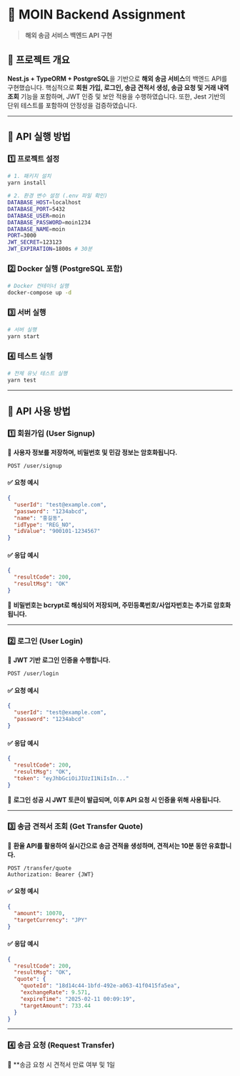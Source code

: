 # 🏦 MOIN Backend Assignment

> **해외 송금 서비스 백엔드 API 구현**

## 📌 프로젝트 개요

&#x20;**Nest.js + TypeORM + PostgreSQL**을 기반으로 **해외 송금 서비스**의 백엔드 API를 구현했습니다. 핵심적으로 **회원 가입, 로그인, 송금 견적서 생성, 송금 요청 및 거래 내역 조회** 기능을 포함하며, JWT 인증 및 보안 적용을 수행하였습니다. 또한, Jest 기반의 단위 테스트를 포함하여 안정성을 검증하였습니다.

---

## 🚀 **API 실행 방법**

### **1️⃣ 프로젝트 설정**

```bash
# 1. 패키지 설치
yarn install

# 2. 환경 변수 설정 (.env 파일 확인)
DATABASE_HOST=localhost
DATABASE_PORT=5432
DATABASE_USER=moin
DATABASE_PASSWORD=moin1234
DATABASE_NAME=moin
PORT=3000
JWT_SECRET=123123
JWT_EXPIRATION=1800s # 30분
```

### **2️⃣ Docker 실행** (PostgreSQL 포함)

```bash
# Docker 컨테이너 실행
docker-compose up -d
```

### **3️⃣ 서버 실행**

```bash
# 서버 실행
yarn start
```

### **4️⃣ 테스트 실행**

```bash
# 전체 유닛 테스트 실행
yarn test
```

---

## 🔑 **API 사용 방법**

### **1️⃣ 회원가입 (User Signup)**

📌 **사용자 정보를 저장하며, 비밀번호 및 민감 정보는 암호화됩니다.**

```http
POST /user/signup
```

#### ✅ 요청 예시

```json
{
  "userId": "test@example.com",
  "password": "1234abcd",
  "name": "홍길동",
  "idType": "REG_NO",
  "idValue": "900101-1234567"
}
```

#### ✅ 응답 예시

```json
{
  "resultCode": 200,
  "resultMsg": "OK"
}
```

📌 **비밀번호는 bcrypt로 해싱되어 저장되며, 주민등록번호/사업자번호는 추가로 암호화됩니다.**

---

### **2️⃣ 로그인 (User Login)**

📌 **JWT 기반 로그인 인증을 수행합니다.**

```http
POST /user/login
```

#### ✅ 요청 예시

```json
{
  "userId": "test@example.com",
  "password": "1234abcd"
}
```

#### ✅ 응답 예시

```json
{
  "resultCode": 200,
  "resultMsg": "OK",
  "token": "eyJhbGciOiJIUzI1NiIsIn..."
}
```

📌 **로그인 성공 시 JWT 토큰이 발급되며, 이후 API 요청 시 인증을 위해 사용됩니다.**

---

### **3️⃣ 송금 견적서 조회 (Get Transfer Quote)**

📌 **환율 API를 활용하여 실시간으로 송금 견적을 생성하며, 견적서는 10분 동안 유효합니다.**

```http
POST /transfer/quote
Authorization: Bearer {JWT}
```

#### ✅ 요청 예시

```json
{
  "amount": 10070,
  "targetCurrency": "JPY"
}
```

#### ✅ 응답 예시

```json
{
  "resultCode": 200,
  "resultMsg": "OK",
  "quote": {
    "quoteId": "18d14c44-1bfd-492e-a063-41f0415fa5ea",
    "exchangeRate": 9.571,
    "expireTime": "2025-02-11 00:09:19",
    "targetAmount": 733.44
  }
}
```

---

### **4️⃣ 송금 요청 (Request Transfer)**

📌 \*\*송금 요청 시 견적서 만료 여부 및 1일


